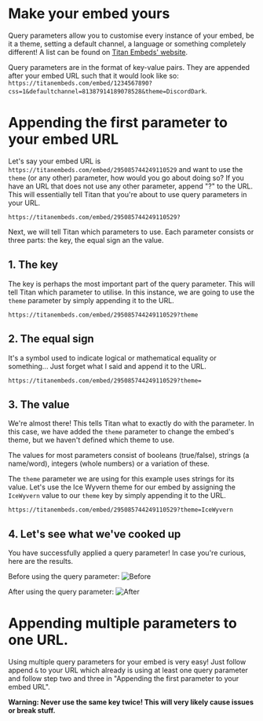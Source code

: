 # Make your embed yours
Query parameters allow you to customise every instance of your embed, be it a theme, setting a default channel, a language or something completely different! A list can be found on [Titan Embeds' website](https://titanembeds.com/about).

Query parameters are in the format of key-value pairs. They are appended after your embed URL such that it would look like so: ``https://titanembeds.com/embed/1234567890?css=1&defaultchannel=81387914189078528&theme=DiscordDark``.

# Appending the first parameter to your embed URL

Let's say your embed URL is ``https://titanembeds.com/embed/295085744249110529`` and want to use the ``theme`` (or any other) parameter, how would you go about doing so? If you have an URL that does not use any other parameter, append "?" to the URL. This will essentially tell Titan that you're about to use query parameters in your URL.

``https://titanembeds.com/embed/295085744249110529?``

Next, we will tell Titan which parameters to use. Each parameter consists or three parts: the key, the equal sign an the value.

## 1. The key
The key is perhaps the most important part of the query parameter. This will tell Titan which parameter to utilise. In this instance, we are going to use the ``theme`` parameter by simply appending it to the URL.

``https://titanembeds.com/embed/295085744249110529?theme``

## 2. The equal sign

It's a symbol used to indicate logical or mathematical equality or something... Just forget what I said and append it to the URL.

``https://titanembeds.com/embed/295085744249110529?theme=``

## 3. The value

We're almost there! This tells Titan what to exactly do with the parameter. In this case, we have added the ``theme`` parameter to change the embed's theme, but we haven't defined which theme to use.

The values for most parameters consist of booleans (true/false), strings (a name/word), integers (whole numbers) or a variation of these.

The ``theme`` parameter we are using for this example uses strings for its value. Let's use the Ice Wyvern theme for our embed by assigning the ``IceWyvern`` value to our ``theme`` key by simply appending it to the URL.

``https://titanembeds.com/embed/295085744249110529?theme=IceWyvern``

## 4. Let's see what we've cooked up

You have successfully applied a query parameter! In case you're curious, here are the results.

Before using the query parameter:
![Before](https://i.imgur.com/N7o9yXK.png)

After using the query parameter:
![After](https://i.imgur.com/6TAefIE.png)

# Appending multiple parameters to one URL.

Using multiple query parameters for your embed is very easy! Just follow append ``&`` to your URL which already is using at least one query parameter and follow step two and three in "Appending the first parameter to your embed URL".

**Warning: Never use the same key twice! This will very likely cause issues or break stuff.**